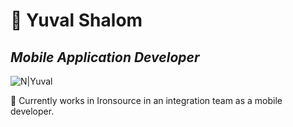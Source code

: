 # 👋 Yuval Shalom
## _Mobile Application Developer_

![N|Yuval](https://github.com/yuvalysh0/yuvalysh0.git/main/profilePic.jpeg)

👀 Currently works in Ironsource in an integration team as a mobile developer.